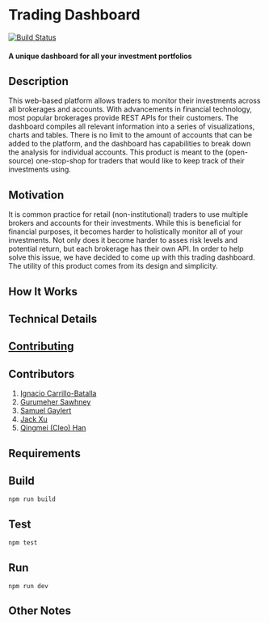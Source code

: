 # Trading Dashboard
[![Build Status](https://travis-ci.com/nyu-software-engineering/trading-dashboard.svg?branch=master)](https://travis-ci.com/nyu-software-engineering/trading-dashboard)
#### A unique dashboard for all your investment portfolios

## Description
This web-based platform allows traders to monitor their investments across all brokerages and accounts. With advancements in financial technology, most popular brokerages provide REST APIs for their customers. The dashboard compiles all relevant information into a series of visualizations, charts and tables. There is no limit to the amount of accounts that can be added to the platform, and the dashboard has capabilities to break down the analysis for individual accounts. This product is meant to the (open-source) one-stop-shop for traders that would like to keep track of their investments using.


## Motivation
It is common practice for retail (non-institutional) traders to use multiple brokers and accounts for their investments. While this is beneficial for financial purposes, it becomes harder to holistically monitor all of your investments. Not only does it become harder to asses risk levels and potential return, but each brokerage has their own API. In order to help solve this issue, we have decided to come up with this trading dashboard. The utility of this product comes from its design and simplicity. 


## How It Works


## Technical Details


## [Contributing](CONTRIBUTING.md)

## Contributors
1. [Ignacio Carrillo-Batalla](https://github.com/itcarrillo)
2. [Gurumeher Sawhney](https://github.com/gurusawhney)
3. [Samuel Gaylert](https://github.com/sam-gaylert) 
4. [Jack Xu](https://github.com/jxupower)
5. [Qingmei (Cleo) Han](https://github.com/cleoqhan)

## Requirements


## Build
```npm run build```

## Test
```npm test```

## Run
```npm run dev```

## Other Notes
